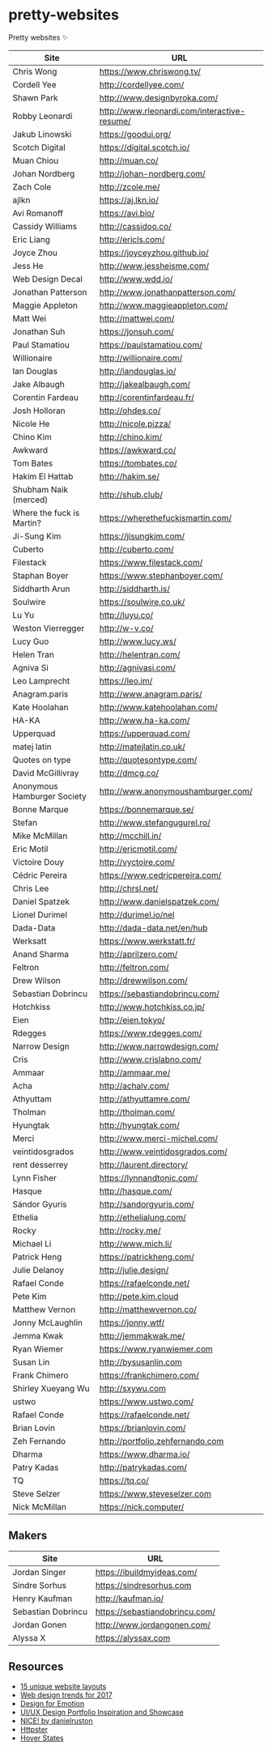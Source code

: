 # pretty-websites
Pretty websites ✨

| Site | URL |
| ------ | ------ |
| Chris Wong | <https://www.chriswong.tv/> |
| Cordell Yee | <http://cordellyee.com/> |
| Shawn Park | <http://www.designbyroka.com/> |
| Robby Leonardi | <http://www.rleonardi.com/interactive-resume/> |
| Jakub Linowski | <https://goodui.org/> |
| Scotch Digital | <https://digital.scotch.io/> |
| Muan Chiou | <http://muan.co/> |
| Johan Nordberg| <http://johan-nordberg.com/> |
| Zach Cole | <http://zcole.me/> |
| ajlkn | <https://aj.lkn.io/> |
| Avi Romanoff | <https://avi.bio/> |
| Cassidy Williams | <http://cassidoo.co/> |
| Eric Liang | <http://ericls.com/> |
| Joyce Zhou | <https://joyceyzhou.github.io/> |
| Jess He | <http://www.jessheisme.com/> |
| Web Design Decal | <http://www.wdd.io/> |
| Jonathan Patterson | <http://www.jonathanpatterson.com/> |
| Maggie Appleton | <http://www.maggieappleton.com/> |
| Matt Wei | <http://mattwei.com/> |
| Jonathan Suh | <https://jonsuh.com/> |
| Paul Stamatiou | <https://paulstamatiou.com/> |
| Willionaire | <http://willionaire.com/> |
| Ian Douglas | <http://iandouglas.io/> |
| Jake Albaugh | <http://jakealbaugh.com/> |
| Corentin Fardeau | <http://corentinfardeau.fr/> |
| Josh Holloran | <http://ohdes.co/> |
| Nicole He | <http://nicole.pizza/> |
| Chino Kim | <http://chino.kim/> |
| Awkward | <https://awkward.co/> |
| Tom Bates | <https://tombates.co/> |
| Hakim El Hattab | <http://hakim.se/> |
| Shubham Naik (merced) | <http://shub.club/> |
| Where the fuck is Martin? | <https://wherethefuckismartin.com/> |
| Ji-Sung Kim | <https://jisungkim.com/> |
| Cuberto | <http://cuberto.com/> |
| Filestack | <https://www.filestack.com/> |
| Staphan Boyer | <https://www.stephanboyer.com/> |
| Siddharth Arun | <http://siddharth.is/> |
| Soulwire | <https://soulwire.co.uk/> |
| Lu Yu | <http://luyu.co/> |
| Weston Vierregger | <http://w-v.co/> |
| Lucy Guo | <http://www.lucy.ws/> |
| Helen Tran | <http://helentran.com/> |
| Agniva Si | <http://agnivasi.com/> |
| Leo Lamprecht | <https://leo.im/> |
| Anagram.paris | <http://www.anagram.paris/> |
| Kate Hoolahan | <http://www.katehoolahan.com/> |
| HA-KA | <http://www.ha-ka.com/> |
| Upperquad | <https://upperquad.com/> |
| matej latin | <http://matejlatin.co.uk/> |
| Quotes on type | <http://quotesontype.com/> |
| David McGillivray | <http://dmcg.co/> |
| Anonymous Hamburger Society | <http://www.anonymoushamburger.com/> |
| Bonne Marque | <https://bonnemarque.se/> |
| Stefan | <http://www.stefangugurel.ro/> |
| Mike McMillan | <http://mcchill.in/> |
| Eric Motil | <http://ericmotil.com/> |
| Victoire Douy | <http://vyctoire.com/> |
| Cédric Pereira | <https://www.cedricpereira.com/> |
| Chris Lee | <http://chrsl.net/> |
| Daniel Spatzek | <http://www.danielspatzek.com/> |
| Lionel Durimel | <http://durimel.io/nel> |
| Dada-Data | <http://dada-data.net/en/hub> |
| Werksatt | <https://www.werkstatt.fr/> |
| Anand Sharma | <http://aprilzero.com/> |
| Feltron | <http://feltron.com/> |
| Drew Wilson | <http://drewwilson.com/> |
| Sebastian Dobrincu | <https://sebastiandobrincu.com/> |
| Hotchkiss | <http://www.hotchkiss.co.jp/> |
| Eien | <http://eien.tokyo/> |
| Rdegges | <https://www.rdegges.com/> |
| Narrow Design | <http://www.narrowdesign.com/> |
| Cris | <http://www.crislabno.com/> |
| Ammaar | <http://ammaar.me/> |
| Acha | <http://achalv.com/> |
| Athyuttam | <http://athyuttamre.com/> |
| Tholman | <http://tholman.com/> |
| Hyungtak | <http://hyungtak.com/> |
| Merci | <http://www.merci-michel.com/> |
| veintidosgrados | <http://www.veintidosgrados.com/> |
| rent desserrey | <http://laurent.directory/> |
| Lynn Fisher | <https://lynnandtonic.com/> |
| Hasque | <http://hasque.com/> |
| Sándor Gyuris | <http://sandorgyuris.com/> |
| Ethelia | <http://ethelialung.com/> |
| Rocky | <http://rocky.me/> |
| Michael Li | <http://www.mich.li/> |
| Patrick Heng | <https://patrickheng.com/> |
| Julie Delanoy | <http://julie.design/> |
| Rafael Conde | <https://rafaelconde.net/> | 
| Pete Kim | <http://pete.kim.cloud> |
| Matthew Vernon | <http://matthewvernon.co/> |
| Jonny McLaughlin | <https://jonny.wtf/> |
| Jemma Kwak | <http://jemmakwak.me/> |
| Ryan Wiemer | <https://www.ryanwiemer.com> |
| Susan Lin | <http://bysusanlin.com> |
| Frank Chimero | <https://frankchimero.com/> |
| Shirley Xueyang Wu | <http://sxywu.com> |
| ustwo | <https://www.ustwo.com/> |
| Rafael Conde | <https://rafaelconde.net/> |
| Brian Lovin | <https://brianlovin.com/> |
| Zeh Fernando | <http://portfolio.zehfernando.com> |
| Dharma | <https://www.dharma.io/> |
| Patry Kadas | <http://patrykadas.com/> |
| TQ | <https://tq.co/> |
| Steve Selzer | <https://www.steveselzer.com> |
| Nick McMillan | <https://nick.computer/> |


## Makers

| Site | URL |
| ------ | ------ |
| Jordan Singer | <https://ibuildmyideas.com/> |
| Sindre Sorhus | <https://sindresorhus.com> |
| Henry Kaufman | <http://kaufman.io/> |
| Sebastian Dobrincu | <https://sebastiandobrincu.com/> |
| Jordan Gonen | <http://www.jordangonen.com/> |
| Alyssa X | <https://alyssax.com> |


## Resources
+ [15 unique website layouts](https://webflow.com/blog/15-unique-website-layouts)
+ [Web design trends for 2017](https://www.awwwards.com/web-design-trends-for-2017.html)
+ [Design for Emotion](https://medium.com/google-design/design-for-emotion-7ba0cf40e05b)
+ [UI/UX Design Portfolio Inspiration and Showcase](http://bestfolios.com/home)
+ [NICE! by danielruston](http://nice.danielruston.com/)
+ [Httpster](https://httpster.net)
+ [Hover States](https://hoverstat.es/)
